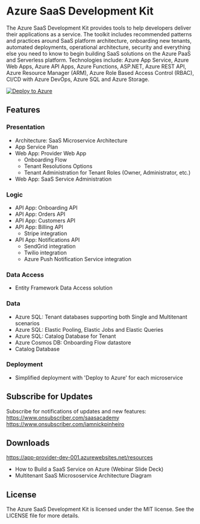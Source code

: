 # Azure SaaS Development Kit

The Azure SaaS Development Kit provides tools to help developers deliver their applications as a service. The toolkit includes recommended patterns and practices around SaaS platform architecture, onboarding new tenants, automated deployments, operational architecture, security and everything else you need to know to begin building SaaS solutions on the Azure PaaS and Serverless platform. Technologies include: Azure App Service, Azure Web Apps, Azure API Apps, Azure Functions, ASP.NET, Azure REST API, Azure Resource Manager (ARM), Azure Role Based Access Control (RBAC), CI/CD with Azure DevOps, Azure SQL and Azure Storage.

[![Deploy to Azure](https://aka.ms/deploytoazurebutton)](https://portal.azure.com/#create/Microsoft.Template/uri/https%3A%2F%2Fraw.githubusercontent.com%2FAzure%2Fazure-saas%2Fmain%2Fsrc%2FSaas.Provider%2FSaas.Provider.Web.Deployment%2Fazuredeploy.json)

## Features

### Presentation
* Architecture: SaaS Microservice Architecture
* App Service Plan
* Web App: Provider Web App
	* Onboarding Flow
	* Tenant Resolutions Options
	* Tenant Administration for Tenant Roles (Owner, Administrator, etc.)
* Web App: SaaS Service Administration

### Logic
- API App: Onboarding API
- API App: Orders API
- API App: Customers API
- API App: Billing API
	* Stripe integration
- API App: Notifications API
	* SendGrid integration
	* Twilio integration
	* Azure Push Notification Service integration

### Data Access
- Entity Framework Data Access solution

### Data
- Azure SQL: Tenant databases supporting both Single and Multitenant scenarios
- Azure SQL: Elastic Pooling, Elastic Jobs and Elastic Queries
- Azure SQL: Catalog Database for Tenant 
- Azure Cosmos DB: Onboarding Flow datastore
- Catalog Database

### Deployment
- Simplified deployment with 'Deploy to Azure' for each microservice

## Subscribe for Updates
Subscribe for notifications of updates and new features:  
https://www.onsubscriber.com/saasacademy  
https://www.onsubscriber.com/iamnickpinheiro

## Downloads
https://app-provider-dev-001.azurewebsites.net/resources
- How to Build a SaaS Service on Azure (Webinar Slide Deck)  
- Multitenant SaaS Micrososervice Architecture Diagram


## License
The Azure SaaS Development Kit is licensed under the MIT license. See the LICENSE file for more details.